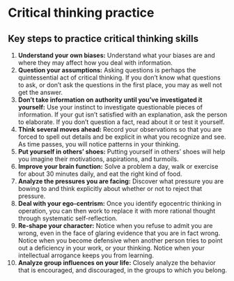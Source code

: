# Critical thinking practice

## Key steps to practice critical thinking skills

1. **Understand your own biases:** Understand what your biases are and where they may affect how you deal with information.
2. **Question your assumptions:** Asking questions is perhaps the quintessential act of critical thinking. If you don’t know what questions to ask, or don’t ask the questions in the first place, you may as well not get the answer.
3. **Don’t take information on authority until you’ve investigated it yourself:** Use your instinct to investigate questionable pieces of information. If your gut isn’t satisfied with an explanation, ask the person to elaborate. If you don’t question a fact, read about it or test it yourself.
4. **Think several moves ahead:** Record your observations so that you are forced to spell out details and be explicit in what you recognize and see. As time passes, you will notice patterns in your thinking.
5. **Put yourself in others’ shoes:** Putting yourself in others’ shoes will help you imagine their motivations, aspirations, and turmoils.
6. **Improve your brain function:** Solve a problem a day, walk or exercise for about 30 minutes daily, and eat the right kind of food.
7. **Analyze the pressures you are facing:** Discover what pressure you are bowing to and think explicitly about whether or not to reject that pressure.
8. **Deal with your ego-centrism:** Once you identify egocentric thinking in operation, you can then work to replace it with more rational thought through systematic self-reflection.
9. **Re-shape your character:** Notice when you refuse to admit you are wrong, even in the face of glaring evidence that you are in fact wrong. Notice when you become defensive when another person tries to point out a deficiency in your work, or your thinking. Notice when your intellectual arrogance keeps you from learning.
10. **Analyze group influences on your life:** Closely analyze the behavior that is encouraged, and discouraged, in the groups to which you belong.
